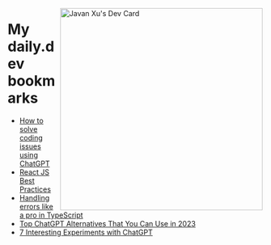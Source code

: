 
<a href="https://app.daily.dev/JavanXU"><img align="right" src="https://api.daily.dev/devcards/e45a150971844cd6959a94bb94e861ea.png?r=quw" width="400" alt="Javan Xu's Dev Card"/></a>

# My daily.dev bookmarks
<!-- daily.dev BOOKMARKS:START -->
- [How to solve coding issues using ChatGPT](https://app.daily.dev/posts/ZEzEyPp1m?utm_source=rss&utm_medium=bookmarks&utm_campaign=6ueXw3FRNQzpNtewCDbI6)
- [React JS Best Practices](https://app.daily.dev/posts/waoH0CrTK?utm_source=rss&utm_medium=bookmarks&utm_campaign=6ueXw3FRNQzpNtewCDbI6)
- [Handling errors like a pro in TypeScript](https://app.daily.dev/posts/KOIb2rSy3?utm_source=rss&utm_medium=bookmarks&utm_campaign=6ueXw3FRNQzpNtewCDbI6)
- [Top ChatGPT Alternatives That You Can Use in 2023](https://app.daily.dev/posts/PVIqBkFFe?utm_source=rss&utm_medium=bookmarks&utm_campaign=6ueXw3FRNQzpNtewCDbI6)
- [7 Interesting Experiments with ChatGPT](https://app.daily.dev/posts/4ZtJQESvl?utm_source=rss&utm_medium=bookmarks&utm_campaign=6ueXw3FRNQzpNtewCDbI6)
<!-- daily.dev BOOKMARKS:END -->

